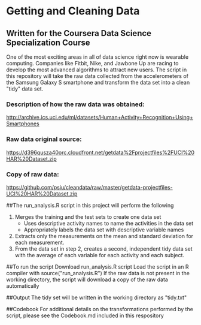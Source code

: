 # Getting and Cleaning Data
## Written for the Coursera Data Science Specialization Course

One of the most exciting areas in all of data science right now is wearable computing. Companies like Fitbit, Nike, and Jawbone Up are racing to develop the most advanced algorithms to attract new users. The script in this repository will take the raw data collected from the accelerometers of the Samsung Galaxy S smartphone and transform the data set into a clean "tidy" data set.

### Description of how the raw data was obtained:
http://archive.ics.uci.edu/ml/datasets/Human+Activity+Recognition+Using+Smartphones

### Raw data original source:
https://d396qusza40orc.cloudfront.net/getdata%2Fprojectfiles%2FUCI%20HAR%20Dataset.zip

### Copy of raw data:
https://github.com/psiu/cleandata/raw/master/getdata-projectfiles-UCI%20HAR%20Dataset.zip

##The run_analysis.R script in this project will perform the following

1. Merges the training and the test sets to create one data set
    + Uses descriptive activity names to name the activities in the data set
    + Appropriately labels the data set with descriptive variable names
2. Extracts only the measurements on the mean and standard deviation for each measurement. 
3. From the data set in step 2, creates a second, independent tidy data set with the average of each variable for each activity and each subject.

##To run the script
Download run_analysis.R script
Load the script in an R compiler with source("run_analysis.R")
If the raw data is not present in the working directory, the script will download a copy of the raw data automatically

##Output
The tidy set will be written in the working directory as "tidy.txt"

##Codebook
For additional details on the transformations performed by the script, please see the Codebook.md included in this respository